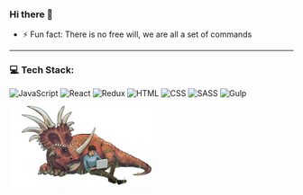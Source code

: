 ### Hi there 👋

- ⚡ Fun fact: There is no free will, we are all a set of commands

---

<h3>💻 Tech Stack:</h3>
<p>
<img alt="JavaScript" src="https://img.shields.io/badge/-JavaScript-black?style=social&logo=javascript&logoColor=F7DF1E" />

<img alt="React" src="https://img.shields.io/badge/-React-black?style=social&logo=react&logoColor=61DAFB" />

<img alt="Redux" src="https://img.shields.io/badge/-Redux-black?style=social&logo=redux" />

<img alt="HTML" src="https://img.shields.io/badge/-HTML-black?style=social&logo=html5" />

<img alt="CSS" src="https://img.shields.io/badge/-CSS-black?style=social&logo=css3" />

<img alt="SASS" src="https://img.shields.io/badge/-SASS-black?style=social&logo=sass" />

<img alt="Gulp" src="https://img.shields.io/badge/-Gulp-black?style=social&logo=gulp" />
</p>

<img alt="Gulp" src="dino.png" width="50%" />
